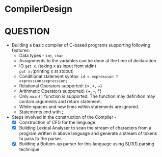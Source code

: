 # CompilerDesign

# QUESTION
* Building a basic compiler of C-based programs supporting following features:
  * Data types - ```int```, ```char```
  * Assignments to the variables can be done at the time of declaration.
  * IO  ```get x;```(taking x as input from stdin)\
        ```put x;```(printing x at stdout)
  * Conditional statement syntax:
     ```id = expression ? expression:expression;```
  * Relational Operators supported: {>, <, ~}
  * Arithmetic Operators supported: {+, -, *}
  * Only ```main()``` function is supported. The function may definition may contain arguments and return statement.
  * White-spaces and new lines within statements are ignored.
  * Statements end with **;**
* Steps involved in the construction of the Compiler - 
  * [x] Construction of CFG for the language.
  * [x] Building Lexical Analyser to scan the stream of characters from a program written in above language and generate a stream of tokens to pass to the parser.
  * [x] Building a Bottom-up parser for this language using SLR(1) parsing technique.
